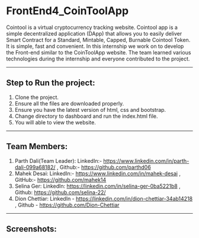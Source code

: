 # FrontEnd4_CoinToolApp

Cointool is a virtual cryptocurrency tracking website. 
Cointool app is a simple decentralized application (DApp) that allows you to easily deliver Smart Contract for a Standard, Mintable, Capped, Burnable Cointool Token. 
It is  simple, fast and convenient.
In this internship we work on to develop the Front-end similar to the CoinToolApp website. The team learned various technologies during the internship and everyone contributed to the project.

--------------------------------------------------------------------------------------
## Step to Run the project:
1. Clone the project.
2. Ensure all the files are downloaded properly.
3. Ensure you have the latest version of html, css and bootstrap.
4. Change directory to dashboard and run the index.html file.
5. You will able to view the website.
---------------------------------------------------------------------------------------
## Team Members:
1. Parth Dali(Team Leader): LinkedIn:- https://www.linkedin.com/in/parth-dali-099a68182/ , Github:- https://github.com/parthd06
2. Mahek Desai: LinkedIn:- https://www.linkedin.com/in/mahek-desai , GitHub:- https://github.com/mahek14
3. Selina Ger: LinkedIn: https://linkedin.com/in/selina-ger-0ba5221b8 , Github: https://github.com/selina-22/
4. Dion Chettiar: LinkedIn - https://linkedin.com/in/dion-chettiar-34ab14218  , Github - https://github.com/Dion-Chettiar
---------------------------------------------------------------------------------------
## Screenshots:
![]()
